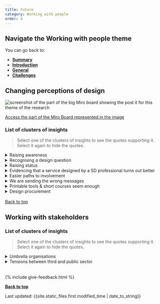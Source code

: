 ```yaml
---
title: Future
category: Working with people
order: 4
---
```


<div class="nav-panel">
   <h2>Navigate the Working with people theme</h2>
   <p style="margin-bottom: 0">You can go back to:</p>
   <ul>
      <li><a href="/practitioner-stories/Working-with-people/summary"><strong>Summary</strong></a></li>
      <li><a href="/practitioner-stories/Working-with-people/intro"><strong>Introduction</strong></a></li>
      <li><a href="/practitioner-stories/Working-with-people/general"><strong>General</strong></a></li>
      <li><a href="/practitioner-stories/Working-with-people/challenges"><strong>Challenges</strong></a></li>
   </ul>
</div>

<h2 class="top-line">Changing perceptions of design</h2>

![screenshot of the part of the big Miro board showing the post it for this theme of the research](/practitioner-stories/images/working-with/working-with-future.png)
<p><a href="https://miro.com/app/board/o9J_ldOzA14=/?moveToWidget=3074457352333735759&cot=14" target="_blank">Access the part of the Miro Board represented in the image</a></p>

### List of clusters of insights

> Select one of the clusters of insights to see the quotes supporting it. Select it again to hide the quotes.

 <details>
 <summary><span>Raising awareness</span></summary>
 <ul>
    <li>I worry that we have a lot of people who have the knowledge and the enthusiasm but just don’t have the platforms to push it. So, I think that should be the focus. Trying to get that network going and also selling it up the top level</li>
    <li>In the future, if it‘s possible for Scottish Government to push that and to promote it, have the time and resources to drive that forward, would be stronger than what the people from the improvement service can do because it‘s coming directly from the government. And that mandate saying that‘s the way we want everybody to do it would add a lot weight to it</li>
 </ul>
 </details>
 <details>
 <summary><span>Recognising a design question</span></summary>
 <ul>
    <li>I think that a lot can be done promoting service design and raising people’s awareness around its value [... to get to a point where] both the public and the third sector in a couple of years time would say, ‘oh, this looks like a service design question, so can we bring a  service designer [...]  to try and solve that question’. which is really basic, but it doesn’t happen at the moment</li>
 </ul>
 </details>
 <details>
 <summary><span>Raising status</span></summary>
 <ul>
    <li>I would like a future of service design where I am as much respected specialist as a software engineer is. saying ‘it is a specialist skill’ instead of sending the message that bits of it are fine, as long as you do bits of it you don’t need training. So I think that is a really central part</li>
 </ul>
 </details>
 <details>
 <summary><span>Evidencing that a service designed by a SD professional turns out better</span></summary>
 <ul>
    <li>Data is really important, because when you know [the problems], you can change your [...] practice. [...] We don't really have that necessarily to really prove that services turn out better for people and provide value to the public if they have been service designed by a professional who can do their job - as opposed to some maybe BA doing it, or a doctor doing a quick decision, or some other version. It's very difficult at the moment to say that, cause we don't have that backup. That would be really interesting, if  with time we could show the difference</li>
 </ul>
 </details>
 <details>
 <summary><span>Easier paths to involvement</span></summary>
 <ul>
    <li>I would like to see a clearer way of involving people, of demonstrating that we are improving things for people using our services and products</li>
    <li>It would be nice to get to a point where you didn’t feel like you have to ask for permission to speak to citizens. That, actually, if you went out and look to speak to people and find out their experiences, that you wouldn’t cause any trouble by doing that. And I think a lot of the time you need the approval first and you can lose them</li>
 </ul>
 </details>
 <details>
 <summary><span>We are sending the wrong messages</span></summary>
 <ul>
    <li>Saying "it is a specialist skill" instead of sending the message that bits of it are fine, as long as you do bits of it you don’t need training</li>
 </ul>
 </details>
 <details>
 <summary><span>Printable tools & short courses seem enough</span></summary>
 <ul>
    <li>At the moment, there is some recognition that it can be a service  design question, which is a good first step. But then  it’s just like  ‘hey, let’s use some tool we can print off,’ or ‘I’ve  heard something  about this’, or ‘I’ve done a short course, maybe we  can...’. And I  think that’s unhelpful, I think it gives it a bad reputation</li>
 </ul>
 </details>
 <details>
 <summary><span>Design procurement</span></summary>
 <ul>
    <li> I would love to see how this goes further into procurement of design work, understanding design as a process to discover things and work out what problems are and then work out what solutions could be</li>
 </ul>
 </details>
<br>
<a class="button" href="#">Back to top</a>

<h2 class="top-line">Working with stakeholders</h2>

### List of clusters of insights

> Select one of the clusters of insights to see the quotes supporting it. Select it again to hide the quotes.

 <details>
 <summary><span>Umbrella organisations</span></summary>
 <ul>
    <li>Third sector [umbrella organisations] have really been able to draw together a lot of organisations and a lot of people who would rely on the service that was being designed. Being able to open up to the 3rd sector is invaluable</li>
 </ul>
 </details>
 <details>
 <summary><span>Tensions between third and public sector</span></summary>
 <ul>
    <li>There is a bit of a challenge  because part of the 3rd sector to a certain extent holds the government to account, so if you are a partner but also hold the government to account, how does that work, balancing out responsibilities, insurance and stuff like that? Is there conflict there? or conflicts of interest more than anything? But I can't see it being any other way</li>
 </ul>
 </details>
<br><br>
{% include give-feedback.html %}

<p><a href="#"><strong>Back to top</strong></a></p>

<div>Last updated: {{site.static_files.first.modified_time | date_to_string}}
<!--

<a href="" target="_blank"></a>

-->